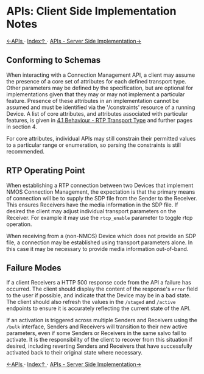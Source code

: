 # APIs: Client Side Implementation Notes

[←APIs ](2.0._APIs.md) · [ Index↑ ](..) · [APIs - Server Side Implementation→](2.2._APIs_-_Server_Side_Implementation.md)



## Conforming to Schemas

When interacting with a Connection Management API, a client may assume the presence of a core set of attributes for each defined transport type. Other parameters may be defined by the specification, but are optional for implementations given that they may or may not implement a particular feature. Presence of these attributes in an implementation cannot be assumed and must be identified via the '/constraints' resource of a running Device. A list of core attributes, and attributes associated with particular features, is given in [4.1 Behaviour - RTP Transport Type](4.1._Behaviour_-_RTP_Transport_Type.md) and further pages in section 4.

For core attributes, individual APIs may still constrain their permitted values to a particular range or enumeration, so parsing the constraints is still recommended.


## RTP Operating Point

When establishing a RTP connection between two Devices that implement NMOS Connection Management, the expectation is that the primary means of connection will be to supply the SDP file from the Sender to the Receiver. This ensures Receivers have the media information in the SDP file. If desired the client may adjust individual transport parameters on the Receiver. For example it may use the `rtcp_enable` parameter to toggle rtcp operation.

When receiving from a (non-NMOS) Device which does not provide an SDP file, a connection may be established using transport parameters alone. In this case it may be necessary to provide media information out-of-band.

## Failure Modes

If a client Receivers a HTTP 500 response code from the API a failure has occurred. The client should display the content of the response's `error` field to the user if possible, and indicate that the Device may be in a bad state. The client should also refresh the values in the `/staged` and `/active` endpoints to ensure it is accurately reflecting the current state of the API.

If an activation is triggered across multiple Senders and Receivers using the `/bulk` interface, Senders and Receivers will transition to their new active parameters, even if some Senders or Receivers in the same salvo fail to activate. It is the responsibility of the client to recover from this situation if desired, including reverting Senders and Receivers that have successfully activated back to their original state where necessary.

[←APIs ](2.0._APIs.md) · [ Index↑ ](..) · [APIs - Server Side Implementation→](2.2._APIs_-_Server_Side_Implementation.md)
